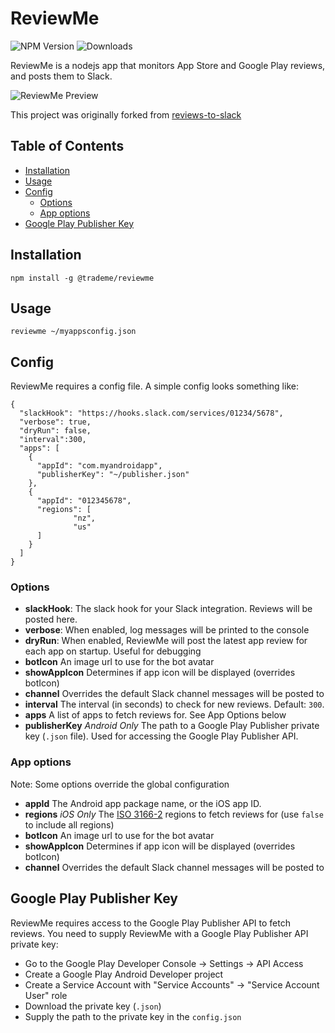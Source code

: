 # ReviewMe

![NPM Version](https://img.shields.io/npm/v/@trademe/reviewme.svg) ![Downloads](https://img.shields.io/npm/dt/@trademe/reviewme.svg)  

ReviewMe is a nodejs app that monitors App Store and Google Play reviews, and posts them to Slack.

![ReviewMe Preview](images/reviewme-preview.png)

This project was originally forked from [reviews-to-slack](https://www.npmjs.com/package/reviews-to-slack)

## Table of Contents

- [Installation](#installation)
- [Usage](#usage)
- [Config](#config)
  - [Options](#options)
  - [App options](#app-options)
- [Google Play Publisher Key](#google-play-publisher-key)

## Installation

`npm install -g @trademe/reviewme`

## Usage

`reviewme ~/myappsconfig.json`

## Config

ReviewMe requires a config file. A simple config looks something like:

```
{
  "slackHook": "https://hooks.slack.com/services/01234/5678",
  "verbose": true,
  "dryRun": false,
  "interval":300,
  "apps": [
    {
      "appId": "com.myandroidapp",
      "publisherKey": "~/publisher.json"
    },
    {
      "appId": "012345678",
      "regions": [
              "nz",
              "us"
      ]
    }
  ]
}
```
### Options
* **slackHook**: The slack hook for your Slack integration. Reviews will be posted here.
* **verbose**: When enabled, log messages will be printed to the console
* **dryRun**: When enabled, ReviewMe will post the latest app review for each app on startup. Useful for debugging
* **botIcon** An image url to use for the bot avatar
* **showAppIcon** Determines if app icon will be displayed (overrides botIcon)
* **channel** Overrides the default Slack channel messages will be posted to
* **interval** The interval (in seconds) to check for new reviews. Default: `300`.
* **apps** A list of apps to fetch reviews for. See App Options below
* **publisherKey** *Android Only* The path to a Google Play Publisher private key (`.json` file). Used for accessing the Google Play Publisher API.

### App options
Note: Some options override the global configuration

* **appId** The Android app package name, or the iOS app ID.
* **regions** *iOS Only* The [ISO 3166-2](https://en.wikipedia.org/wiki/ISO_3166-2#Current_codes) regions to fetch reviews for (use `false` to include all regions)
* **botIcon** An image url to use for the bot avatar
* **showAppIcon** Determines if app icon will be displayed (overrides botIcon)
* **channel** Overrides the default Slack channel messages will be posted to


## Google Play Publisher Key
ReviewMe requires access to the Google Play Publisher API to fetch reviews. You need to supply ReviewMe with a Google Play Publisher API private key:

* Go to the Google Play Developer Console -> Settings -> API Access
* Create a Google Play Android Developer project
* Create a Service Account with "Service Accounts" -> "Service Account User" role
* Download the private key (`.json`)
* Supply the path to the private key in the `config.json`

 



